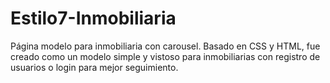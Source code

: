 # Estilo7-Inmobiliaria
Página modelo para inmobiliaria con carousel.
Basado en CSS y HTML, fue creado como un modelo simple y vistoso para inmobiliarias con registro de usuarios o login para mejor seguimiento.
